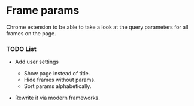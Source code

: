 # Frame params
Chrome extension to be able to take a look at the query parameters for all frames on the page.

### TODO List
- Add user settings
  - Show page instead of title.
  - Hide frames without params.
  - Sort params alphabetically.
  
- Rewrite it via modern frameworks.
